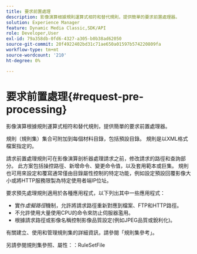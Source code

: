 ```yaml
---
title: 要求前置處理
description: 影像演算根據規則運算式相符和替代規則，提供簡單的要求前置處理器。
solution: Experience Manager
feature: Dynamic Media Classic,SDK/API
role: Developer,User
exl-id: 79a358db-0fd6-4327-a305-b0b38ad62050
source-git-commit: 20f4922402bd31c71ae650a01597b574220809fa
workflow-type: tm+mt
source-wordcount: '210'
ht-degree: 0%

---
```


# 要求前置處理{#request-pre-processing}

影像演算根據規則運算式相符和替代規則，提供簡單的要求前置處理器。

規則（規則集）集合可附加到每個材料目錄，包括預設目錄。 規則是以XML格式檔案指定的。

請求前置處理規則可在影像演算剖析器處理請求之前，修改請求的路徑和查詢部分。 此方案包括操控路徑、新增命令、變更命令值，以及套用範本或巨集。 規則也可用來設定和覆寫通常僅由目錄屬性控制的特定功能，例如設定預設回覆影像大小或將HTTP服務限製為特定使用者端IP位址。

要求預先處理規則適用於各種應用程式，以下列出其中一些應用程式：

* 實作&#x200B;*虛擬路徑*&#x200B;機制，允許將請求路徑重新對應到檔案、FTP和HTTP路徑。
* 不允許使用大量使用CPU的命令來防止伺服器濫用。
* 根據請求路徑或影像名稱控制影像品質設定(例如JPEG品質或銳利化)。

有關建立、使用和管理規則集的詳細資訊，請參閱「規則集參考」。

另請參閱規則集參照、屬性：：RuleSetFile

